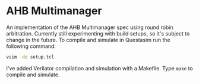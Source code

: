 # AHB Multimanager

An implementation of the AHB Multimanager spec using round robin arbitration. Currently still experimenting with build setups, so it's subject to change in the future. To compile and simulate in Questasim run the following command:

```bash
vsim -do setup.tcl
```

I've added Verilator compilation and simulation with a Makefile. Type `make` to compile and simulate.